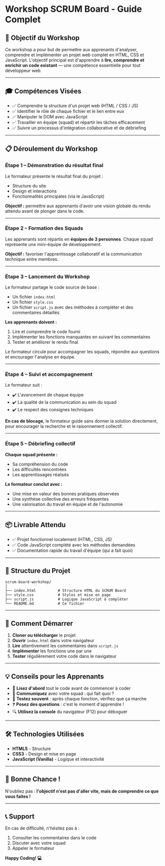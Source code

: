 # Workshop SCRUM Board - Guide Complet

## 🎯 Objectif du Workshop

Ce workshop a pour but de permettre aux apprenants d'analyser, comprendre et implémenter un projet web complet en HTML, CSS et JavaScript. L'objectif principal est d'apprendre à **lire, comprendre et enrichir un code existant** — une compétence essentielle pour tout développeur web.

---

## 🎓 Compétences Visées

- ✅ Comprendre la structure d'un projet web (HTML / CSS / JS)
- ✅ Identifier le rôle de chaque fichier et le lien entre eux
- ✅ Manipuler le DOM avec JavaScript
- ✅ Travailler en équipe (squad) et répartir les tâches efficacement
- ✅ Suivre un processus d'intégration collaborative et de débriefing

---

## 📋 Déroulement du Workshop

### **Étape 1 – Démonstration du résultat final**

Le formateur présente le résultat final du projet :
- Structure du site
- Design et interactions
- Fonctionnalités principales (via le JavaScript)

**Objectif :** permettre aux apprenants d'avoir une vision globale du rendu attendu avant de plonger dans le code.

---

### **Étape 2 – Formation des Squads**

Les apprenants sont répartis en **équipes de 3 personnes**. Chaque squad représente une mini-équipe de développement.

**Objectif :** favoriser l'apprentissage collaboratif et la communication technique entre membres.

---

### **Étape 3 – Lancement du Workshop**

Le formateur partage le code source de base :
- Un fichier `index.html`
- Un fichier `style.css`
- Un fichier `script.js` avec des méthodes à compléter et des commentaires détaillés

**Les apprenants doivent :**
1. Lire et comprendre le code fourni
2. Implémenter les fonctions manquantes en suivant les commentaires
3. Tester et améliorer le rendu final

Le formateur circule pour accompagner les squads, répondre aux questions et encourager l'analyse en équipe.

---

### **Étape 4 – Suivi et accompagnement**

Le formateur suit :
- ✔️ L'avancement de chaque équipe
- ✔️ La qualité de la communication au sein du squad
- ✔️ Le respect des consignes techniques

**En cas de blocage**, le formateur guide sans donner la solution directement, pour encourager la recherche et le raisonnement collectif.

---

### **Étape 5 – Débriefing collectif**

**Chaque squad présente :**
- Sa compréhension du code
- Les difficultés rencontrées
- Les apprentissages réalisés

**Le formateur conclut avec :**
- Une mise en valeur des bonnes pratiques observées
- Une synthèse collective des erreurs fréquentes
- Une valorisation du travail en équipe et de l'autonomie

---

## 📦 Livrable Attendu

- ✅ Projet fonctionnel localement (HTML, CSS, JS)
- ✅ Code JavaScript complété avec les méthodes demandées
- ✅ Documentation rapide du travail d'équipe (qui a fait quoi)

---

## 📁 Structure du Projet

```
scrum-board-workshop/
│
├── index.html          # Structure HTML du SCRUM Board
├── style.css           # Styles et mise en page
├── script.js           # Logique JavaScript à compléter
└── README.md           # Ce fichier
```

---

## 🚀 Comment Démarrer

1. **Cloner ou télécharger** le projet
2. **Ouvrir** `index.html` dans votre navigateur
3. **Lire** attentivement les commentaires dans `script.js`
4. **Implémenter** les fonctions une par une
5. **Tester** régulièrement votre code dans le navigateur

---

## 💡 Conseils pour les Apprenants

- 📖 **Lisez d'abord** tout le code avant de commencer à coder
- 🤝 **Communiquez** avec votre squad : qui fait quoi ?
- 🧪 **Testez souvent** : après chaque fonction, vérifiez que ça marche
- ❓ **Posez des questions** : c'est le moment d'apprendre !
- 🔍 **Utilisez la console** du navigateur (F12) pour déboguer

---

## 🛠️ Technologies Utilisées

- **HTML5** - Structure
- **CSS3** - Design et mise en page
- **JavaScript (Vanilla)** - Logique et interactivité


---

## 🎉 Bonne Chance !

N'oubliez pas : **l'objectif n'est pas d'aller vite, mais de comprendre ce que vous faites !**

---

## 📞 Support

En cas de difficulté, n'hésitez pas à :
1. Consulter les commentaires dans le code
2. Discuter avec votre squad
3. Appeler le formateur

**Happy Coding! 💻**
